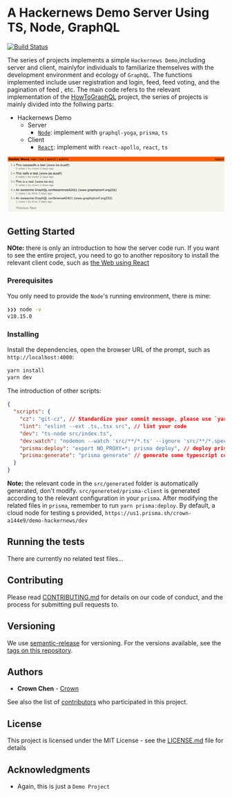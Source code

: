 # A Hackernews Demo Server Using TS, Node, GraphQL

[![Build Status](https://dev.azure.com/crown0938/Github/_apis/build/status/crown3.GraqhQL-Server-Node-TS?branchName=master)](https://dev.azure.com/crown0938/Github/_build/latest?definitionId=10&branchName=master)

The series of projects implements a simple `Hackernews Demo`,including server
and client, mainlyfor individuals to familiarize themselves with the development
environment and ecology of `GraphQL`. The functions implemented include user
registration and login, feed, feed voting, and the pagination of feed , etc. The
main code refers to the relevant implementation of the
[HowToGraphQL](https://www.howtographql.com) project, the series of projects is
mainly divided into the follwing parts:

- Hackernews Demo
  - Server
    - [`Node`](https://github.com/crown3/GraqhQL-Server-Node-TS): implement with `graphql-yoga`, `prisma`, `ts`
  - Client
    - [`React`](https://github.com/crown3/GraphQL-Client-React-TS): implement with `react-apollo`, `react`, `ts`

![](./assets/190516_090038162.png)

## Getting Started

**NOte:** there is only an introduction to how the server code run. If you want
to see the entire project, you need to go to another repository to install the
relevant client code, such as [the Web using React](https://github.com/crown3/GraphQL-Client-React-TS)

### Prerequisites

You only need to provide the `Node`'s running environment, there is mine:

```bash
❯❯❯ node -v
v10.15.0
```

### Installing

Install the dependencies, open the browser URL of the prompt, such as `http://localhost:4000`:

```bash
yarn install
yarn dev
```

The introduction of other scripts:

```json
{
  "scripts": {
    "cz": "git-cz", // Standardize your commit message, please use `yarn cz` instead of `git commit ...` after `git add`
    "lint": "eslint --ext .ts,.tsx src", // lint your code
    "dev": "ts-node src/index.ts",
    "dev:watch": "nodemon --watch 'src/**/*.ts' --ignore 'src/**/*.spec.ts' --exec yarn dev", // run dev with watching mode
    "prisma:deploy": "export NO_PROXY=*; prisma deploy", // deploy prisma config to your database
    "prisma:generate": "prisma generate" // generate some typescript code which based on your datamodel.prisma
  }
}
```

**Note:** the relevant code in the `src/generated` folder is automatically
generated, don't modify. `src/genereted/prisma-client` is generated according to
the relevant configuration in your `prisma`. After modifying the related files
in `prisma`, remember to run `yarn prisma:deploy`. By default, a cloud node for
testing s provided, `https://us1.prisma.sh/crown-a144e9/demo-hackernews/dev`

## Running the tests

There are currently no related test files...

## Contributing

Please read [CONTRIBUTING.md](./.github/CONTRIBUTING.md) for details on our code
of conduct, and the process for submitting pull requests to.

## Versioning

We use [semantic-release](https://github.com/semantic-release/semantic-release#readme) for versioning. For the versions available, see the [tags on this repository](https://github.com/crown3/GraqhQL-Server-Node-TS/tags).

## Authors

- **Crown Chen** - [Crown](https://github.com/crown3)

See also the list of [contributors](https://github.com/crown3/GraqhQL-Server-Node-TS/contributors) who participated in this project.

## License

This project is licensed under the MIT License - see the [LICENSE.md](./LICENSE) file for details

## Acknowledgments

- Again, this is just a `Demo Project`
